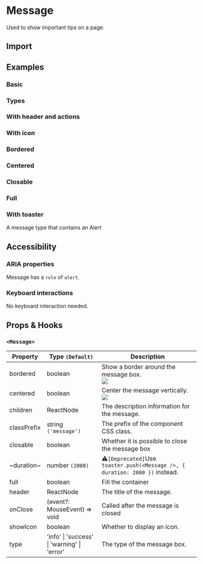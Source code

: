 # Message

Used to show important tips on a page.

## Import

<!--{include:<import-guide>}-->

## Examples

### Basic

<!--{include:`basic.md`}-->

### Types

<!--{include:`types.md`}-->

### With header and actions

<!--{include:`header.md`}-->

### With icon

<!--{include:`icons.md`}-->

### Bordered

<!--{include:`bordered.md`}-->

### Centered

<!--{include:`centered.md`}-->

### Closable

<!--{include:`close.md`}-->

### Full

<!--{include:`full.md`}-->

### With toaster

A message type that contains an Alert

<!--{include:`with-toaster.md`}-->

## Accessibility

### ARIA properties

Message has a `role` of `alert`.

### Keyboard interactions

No keyboard interaction needed.

## Props & Hooks

### `<Message>`

<!-- prettier-sort-markdown-table -->

| Property    | Type `(Default)`                                        | Description                                                                                  |
| ----------- | ------------------------------------------------------- | -------------------------------------------------------------------------------------------- |
| bordered    | boolean                                                 | Show a border around the message box.<br/>![](https://img.shields.io/badge/min-v5.53.0-blue) |
| centered    | boolean                                                 | Center the message vertically.<br/>![](https://img.shields.io/badge/min-v5.53.0-blue)        |
| children    | ReactNode                                               | The description information for the message.                                                 |
| classPrefix | string `('message')`                                    | The prefix of the component CSS class.                                                       |
| closable    | boolean                                                 | Whether it is possible to close the message box                                              |
| ~duration~  | number `(2000)`                                         | ⚠️`[Deprecated]`Use `toaster.push(<Message />, { duration: 2000 })` instead.                 |
| full        | boolean                                                 | Fill the container                                                                           |
| header      | ReactNode                                               | The title of the message.                                                                    |
| onClose     | (event?: MouseEvent) => void                            | Called after the message is closed                                                           |
| showIcon    | boolean                                                 | Whether to display an icon.                                                                  |
| type        | 'info' &#124; 'success' &#124; 'warning' &#124; 'error' | The type of the message box.                                                                 |

<!--{include:(components/notification/en-US/toaster.md)}-->
